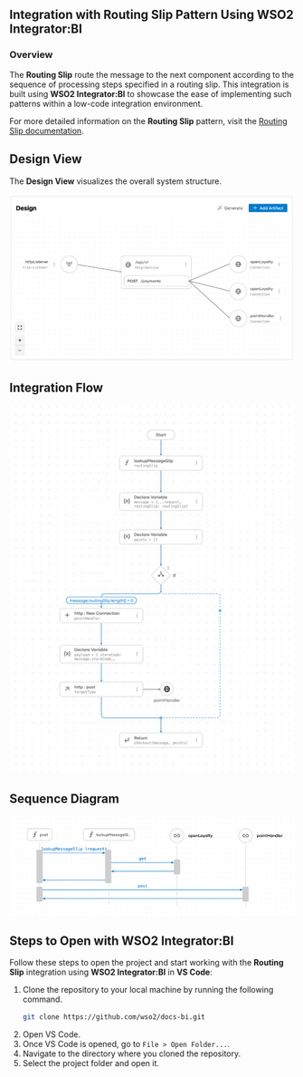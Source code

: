 ## Integration with Routing Slip Pattern Using WSO2 Integrator:BI

### Overview

The **Routing Slip** route the message to the next component according to the sequence of processing steps specified in a routing slip.
This integration is built using **WSO2 Integrator:BI** to showcase the ease of implementing such patterns within a low-code integration environment.

For more detailed information on the **Routing Slip** pattern, visit the [Routing Slip documentation](https://www.enterpriseintegrationpatterns.com/patterns/messaging/RoutingTable.html).

## Design View

The **Design View** visualizes the overall system structure.

![Design View](design.png)

## Integration Flow

![Flow Diagram](flow.png)

## Sequence Diagram

![Flow Diagram](sequence.png)

## Steps to Open with WSO2 Integrator:BI

Follow these steps to open the project and start working with the **Routing Slip** integration using **WSO2 Integrator:BI** in **VS Code**:

1. Clone the repository to your local machine by running the following command.
   ```bash
   git clone https://github.com/wso2/docs-bi.git
   ```
2. Open VS Code.
3. Once VS Code is opened, go to `File > Open Folder...`.
4. Navigate to the directory where you cloned the repository.
5. Select the project folder and open it.
